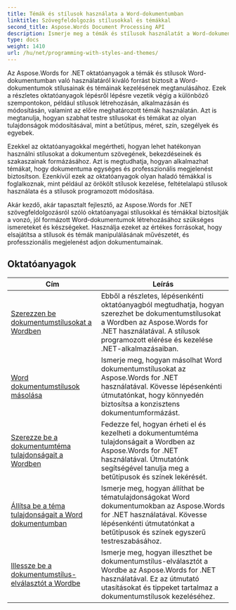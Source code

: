 ```yaml
---
title: Témák és stílusok használata a Word-dokumentumban
linktitle: Szövegfeldolgozás stílusokkal és témákkal
second_title: Aspose.Words Document Processing API
description: Ismerje meg a témák és stílusok használatát a Word-dokumentumban az Aspose.Words for .NET segítségével. Ismerje meg, hogyan hozhat létre, alkalmazhat és testreszabhat stílusokat és témákat Word-dokumentumaiban a lépésről lépésre bemutatott oktatóanyagok és C#-kódminták segítségével.
type: docs
weight: 1410
url: /hu/net/programming-with-styles-and-themes/
---
```

Az Aspose.Words for .NET oktatóanyagok a témák és stílusok Word-dokumentumban való használatáról kiváló forrást biztosít a Word-dokumentumok stílusainak és témáinak kezelésének megtanulásához. Ezek a részletes oktatóanyagok lépésről lépésre vezetik végig a különböző szempontokon, például stílusok létrehozásán, alkalmazásán és módosításán, valamint az előre meghatározott témák használatán. Azt is megtanulja, hogyan szabhat testre stílusokat és témákat az olyan tulajdonságok módosításával, mint a betűtípus, méret, szín, szegélyek és egyebek.

Ezekkel az oktatóanyagokkal megértheti, hogyan lehet hatékonyan használni stílusokat a dokumentum szövegének, bekezdéseinek és szakaszainak formázásához. Azt is megtudhatja, hogyan alkalmazhat témákat, hogy dokumentuma egységes és professzionális megjelenést biztosítson. Ezenkívül ezek az oktatóanyagok olyan haladó témákkal is foglalkoznak, mint például az örökölt stílusok kezelése, feltételalapú stílusok használata és a stílusok programozott módosítása.

Akár kezdő, akár tapasztalt fejlesztő, az Aspose.Words for .NET szövegfeldolgozásról szóló oktatóanyagai stílusokkal és témákkal biztosítják a vonzó, jól formázott Word-dokumentumok létrehozásához szükséges ismereteket és készségeket. Használja ezeket az értékes forrásokat, hogy elsajátítsa a stílusok és témák manipulálásának művészetét, és professzionális megjelenést adjon dokumentumainak.

 ## Oktatóanyagok
| Cím | Leírás |
| --- | --- |
| [Szerezzen be dokumentumstílusokat a Wordben](./access-styles/) | Ebből a részletes, lépésenkénti oktatóanyagból megtudhatja, hogyan szerezhet be dokumentumstílusokat a Wordben az Aspose.Words for .NET használatával. A stílusok programozott elérése és kezelése .NET-alkalmazásaiban. |
| [Word dokumentumstílusok másolása](./copy-styles/) | Ismerje meg, hogyan másolhat Word dokumentumstílusokat az Aspose.Words for .NET használatával. Kövesse lépésenkénti útmutatónkat, hogy könnyedén biztosítsa a konzisztens dokumentumformázást. |
| [Szerezze be a dokumentumtéma tulajdonságait a Wordben](./get-theme-properties/) | Fedezze fel, hogyan érheti el és kezelheti a dokumentumtéma tulajdonságait a Wordben az Aspose.Words for .NET használatával. Útmutatónk segítségével tanulja meg a betűtípusok és színek lekérését. |
| [Állítsa be a téma tulajdonságait a Word dokumentumban](./set-theme-properties/) | Ismerje meg, hogyan állíthat be tématulajdonságokat Word dokumentumokban az Aspose.Words for .NET használatával. Kövesse lépésenkénti útmutatónkat a betűtípusok és színek egyszerű testreszabásához. |
| [Illessze be a dokumentumstílus-elválasztót a Wordbe](./insert-style-separator/) | Ismerje meg, hogyan illeszthet be dokumentumstílus-elválasztót a Wordbe az Aspose.Words for .NET használatával. Ez az útmutató utasításokat és tippeket tartalmaz a dokumentumstílusok kezeléséhez. |